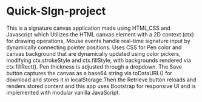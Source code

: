 # Quick-SIgn-project
This is a signature canvas application made using HTML,CSS and Javascript which Utilizes the HTML canvas element with a 2D context (ctx) for drawing operations, Mouse events handle real-time signature input by dynamically connecting pointer positions.
Uses CSS for Pen color and canvas background that are dynamically updated using color pickers, modifying ctx.strokeStyle and ctx.fillStyle, with backgrounds rendered via ctx.fillRect(). Pen thickness is adjusted through a dropdown.
The Save button captures the canvas as a base64 string via toDataURL() for download and stores it in localStorage.Then the Retrieve button reloads and renders stored content and this app uses Bootstrap for responsive UI and is implemented with modular vanilla JavaScript.
